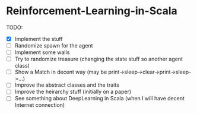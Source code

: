 # Reinforcement-Learning-in-Scala

TODO:

- [x] Implement the stuff
- [ ] Randomize spawn for the agent
- [ ] Implement some walls
- [ ] Try to randomize treasure (changing the state stuff so another agent class)
- [ ] Show a Match in decent way (may be print->sleep->clear->print->sleep->...)
- [ ] Improve the abstract classes and the traits
- [ ] Improve the heirarchy stuff (initially on a paper)
- [ ] See something about DeepLearning in Scala (when I will have decent Internet connection)
